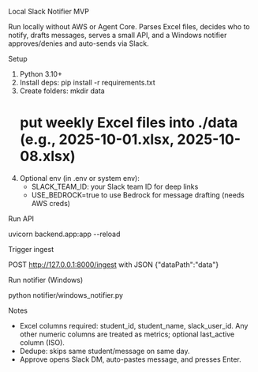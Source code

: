 Local Slack Notifier MVP

Run locally without AWS or Agent Core. Parses Excel files, decides who to notify, drafts messages, serves a small API, and a Windows notifier approves/denies and auto-sends via Slack.

Setup

1. Python 3.10+
2. Install deps:
   pip install -r requirements.txt
3. Create folders:
   mkdir data
   # put weekly Excel files into ./data (e.g., 2025-10-01.xlsx, 2025-10-08.xlsx)
4. Optional env (in .env or system env):
   - SLACK_TEAM_ID: your Slack team ID for deep links
   - USE_BEDROCK=true to use Bedrock for message drafting (needs AWS creds)

Run API

uvicorn backend.app:app --reload

Trigger ingest

POST http://127.0.0.1:8000/ingest with JSON {"dataPath":"data"}

Run notifier (Windows)

python notifier/windows_notifier.py

Notes

- Excel columns required: student_id, student_name, slack_user_id. Any other numeric columns are treated as metrics; optional last_active column (ISO). 
- Dedupe: skips same student/message on same day.
- Approve opens Slack DM, auto-pastes message, and presses Enter.





